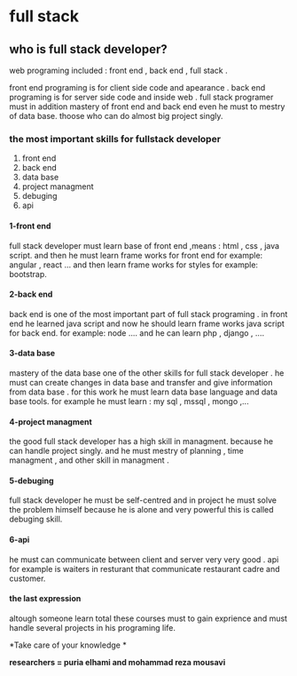 # full stack

## who is full stack developer?

 web programing included : front end , back end , full stack .

front end programing is for client side code and apearance .
back end programing is for server side code  and inside web .
full stack programer must in addition mastery of front end and back end even he must to mestry of data base. thoose who can do almost big project singly.

### the most important skills for fullstack developer

1. front end 
2. back end 
3. data base 
4. project managment 
5. debuging
6. api


#### 1-front end 

full stack developer must learn base of front end ,means : html , css , java script. and then he must learn frame works for front end for example: angular , react ... and then learn frame works for styles for example: bootstrap.

#### 2-back end 

back end is one of the most important part of full stack programing . in front end he learned java script and now he should learn frame works java script for back end. for example: node .... and he can learn php , django , ....

#### 3-data base 

mastery of the data base one of the other skills for full stack developer . he must can create changes in data base and transfer and give information from  data base . for this work he must learn data base language and data base tools. for example he must learn :
my sql , mssql , mongo ,...

#### 4-project managment 

the good full stack developer has a high skill in managment. because he can handle project singly. and he must mestry of planning ,
time managment , and other skill in managment .

#### 5-debuging 

full stack developer he must be self-centred and in project he must solve the problem himself because he is alone and very powerful
this is called debuging skill.

#### 6-api 

he must can communicate between client and server very very good . api for example is waiters in resturant that communicate restaurant cadre and customer. 

#### the last expression 

altough someone learn total these courses must to gain exprience and must handle several projects in his programing life. 



*Take care of your knowledge *


**researchers = puria elhami and mohammad reza mousavi**

